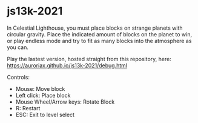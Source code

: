 # js13k-2021
In Celestial Lighthouse, you must place blocks on strange planets with circular gravity. Place the indicated amount of blocks on the planet to win, or play endless mode and try to fit as many blocks into the atmosphere as you can.

Play the lastest version, hosted straight from this repository, here: https://auroriax.github.io/js13k-2021/debug.html

Controls:

- Mouse: Move block
- Left click: Place block
- Mouse Wheel/Arrow keys: Rotate Block
- R: Restart
- ESC: Exit to level select
